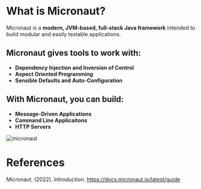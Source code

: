 # What is Micronaut? 

Micronaut is a **modern, JVM-based, full-stack Java framework** intended to build modular and easily testable applications. 

## Micronaut gives tools to work with: 
- **Dependency Injection and Inversion of Control** 
- **Aspect Oriented Programming** 
- **Sensible Defaults and Auto-Configuration** 

## With Micronaut, you can build: 
- **Message-Driven Applications** 
- **Command Line Applicaitons** 
- **HTTP Servers** 

![micronaut](https://user-images.githubusercontent.com/109105989/200135539-bf02925f-fc17-4c85-ac62-07e99b32bab2.png)


# References 
Micronaut. (2022). *Introduction*. <https://docs.micronaut.io/latest/guide>
